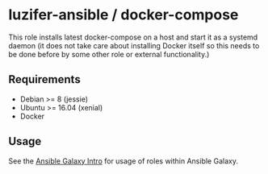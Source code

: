 # luzifer-ansible / docker-compose

This role installs latest docker-compose on a host and start it as a systemd daemon (it does not take care about installing Docker itself so this needs to be done before by some other role or external functionality.)

## Requirements

- Debian >= 8 (jessie)
- Ubuntu >= 16.04 (xenial)
- Docker

## Usage

See the [Ansible Galaxy Intro](https://galaxy.ansible.com/intro) for usage of roles within Ansible Galaxy.

